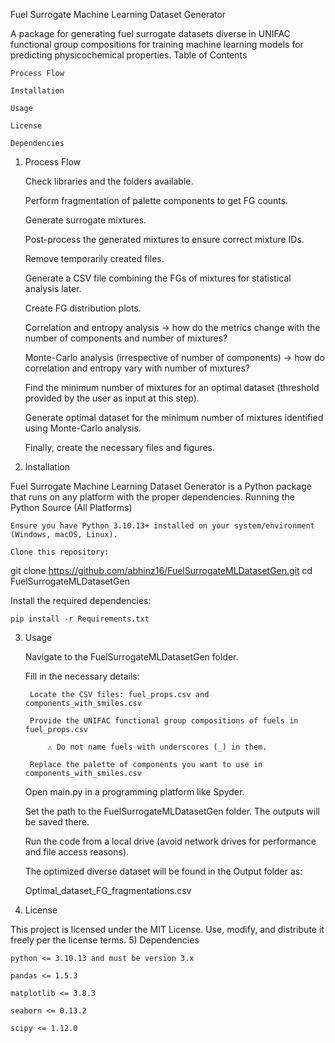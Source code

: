 Fuel Surrogate Machine Learning Dataset Generator

A package for generating fuel surrogate datasets diverse in UNIFAC functional group compositions for training machine learning models for predicting physicochemical properties.
Table of Contents

    Process Flow

    Installation

    Usage

    License

    Dependencies

1) Process Flow

    Check libraries and the folders available.

    Perform fragmentation of palette components to get FG counts.

    Generate surrogate mixtures.

    Post-process the generated mixtures to ensure correct mixture IDs.

    Remove temporarily created files.

    Generate a CSV file combining the FGs of mixtures for statistical analysis later.

    Create FG distribution plots.

    Correlation and entropy analysis → how do the metrics change with the number of components and number of mixtures?

    Monte-Carlo analysis (irrespective of number of components) → how do correlation and entropy vary with number of mixtures?

    Find the minimum number of mixtures for an optimal dataset (threshold provided by the user as input at this step).

    Generate optimal dataset for the minimum number of mixtures identified using Monte-Carlo analysis.

    Finally, create the necessary files and figures.

2) Installation

Fuel Surrogate Machine Learning Dataset Generator is a Python package that runs on any platform with the proper dependencies.
Running the Python Source (All Platforms)

    Ensure you have Python 3.10.13+ installed on your system/environment (Windows, macOS, Linux).

    Clone this repository:

git clone https://github.com/abhinz16/FuelSurrogateMLDatasetGen.git
cd FuelSurrogateMLDatasetGen

Install the required dependencies:

    pip install -r Requirements.txt

3) Usage

    Navigate to the FuelSurrogateMLDatasetGen folder.

    Fill in the necessary details:

        Locate the CSV files: fuel_props.csv and components_with_smiles.csv

        Provide the UNIFAC functional group compositions of fuels in fuel_props.csv

            ⚠️ Do not name fuels with underscores (_) in them.

        Replace the palette of components you want to use in components_with_smiles.csv

    Open main.py in a programming platform like Spyder.

    Set the path to the FuelSurrogateMLDatasetGen folder. The outputs will be saved there.

    Run the code from a local drive (avoid network drives for performance and file access reasons).

    The optimized diverse dataset will be found in the Output folder as:

    Optimal_dataset_FG_fragmentations.csv

4) License

This project is licensed under the MIT License.
Use, modify, and distribute it freely per the license terms.
5) Dependencies

    python <= 3.10.13 and must be version 3.x

    pandas <= 1.5.3

    matplotlib <= 3.8.3

    seaborn <= 0.13.2

    scipy <= 1.12.0
